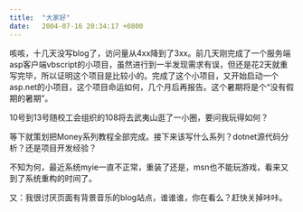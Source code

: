 ```yaml
---
title:  "大家好"
date:   2004-07-16 20:34:17 +0800
---
```


咳咳，十几天没写blog了，访问量从4xx降到了3xx。前几天刚完成了一个服务端asp客户端vbscript的小项目，虽然进行到一半发现需求有误，但还是花2天就重写完毕，所以证明这个项目是比较小的。完成了这个小项目，又开始启动一个asp.net的小项目，这个项目命运如何，几个月后再报告。这个暑期将是个“没有假期的暑期”。  

10号到13号随校工会组织的108将去武夷山逛了一小圈，要问我玩得如何？  

等下就策划把Money系列教程全部完成。接下来该写什么系列？dotnet源代码分析？还是项目开发经验？  

不知为何，最近系统myie一直不正常，重装了还是，msn也不能玩游戏，看来又到了系统重构的时间了。  

又：我很讨厌页面有背景音乐的blog站点，谁谁谁，你在看么？赶快关掉咔咔。  

